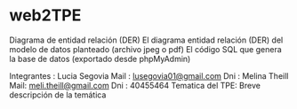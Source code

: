 # web2TPE
Diagrama de entidad relación (DER)
El diagrama entidad relación (DER) del modelo de datos planteado (archivo jpeg o pdf)
El código SQL que genera la base de datos (exportado desde phpMyAdmin)

Integrantes :
Lucia Segovia 
Mail : lusegovia01@gmail.com
Dni :
Melina Theill
Mail: meli.theill@gmail.com
Dni : 40455464
Tematica del TPE: Breve descripción de la temática
